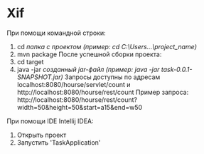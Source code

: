 # Xif
При помощи командной строки:
  1. cd *папка с проектом (пример: cd C:\Users\...\project_name)*
  2. mvn package
  После успешной сборки проекта:
  3. cd target
  4. java -jar *созданный jar-файл (пример: java -jar task-0.0.1-SNAPSHOT.jar)*
  Запросы доступны по адресам localhost:8080/hourse/servlet/count и http://localhost:8080/hourse/rest/count
  Пример запроса: http://localhost:8080/hourse/rest/count?width=50&height=50&start=a15&end=w50

При помощи IDE Intellij IDEA:
  1. Открыть проект
  2. Запустить 'TaskApplication'
